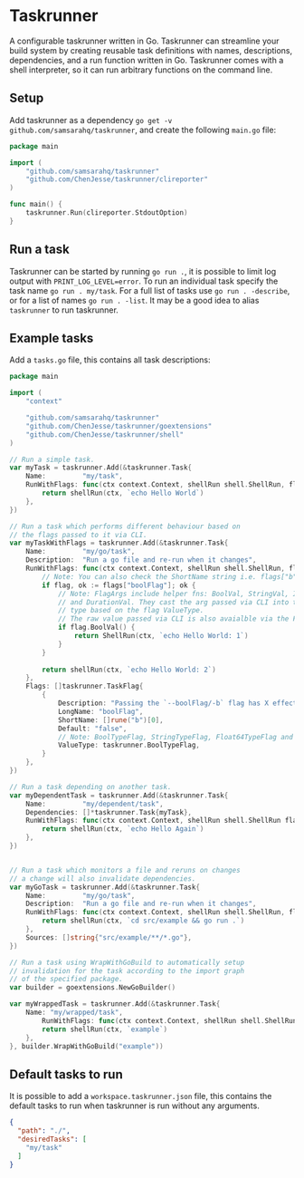 # Taskrunner
A configurable taskrunner written in Go. Taskrunner can streamline your build system by creating reusable task definitions with names, descriptions, dependencies, and a run function written in Go. Taskrunner comes with a shell interpreter, so it can run arbitrary functions on the command line.

## Setup
Add taskrunner as a dependency `go get -v github.com/samsarahq/taskrunner`, and create the following `main.go` file:
```go
package main

import (
	"github.com/samsarahq/taskrunner"
	"github.com/ChenJesse/taskrunner/clireporter"
)

func main() {
	taskrunner.Run(clireporter.StdoutOption)
}
```

## Run a task
Taskrunner can be started by running `go run .`, it is possible to limit log output with `PRINT_LOG_LEVEL=error`. To run an individual task specify the task name `go run . my/task`. For a full list of tasks use `go run . -describe`, or for a list of names `go run . -list`. It may be a good idea to alias `taskrunner` to run taskrunner.

## Example tasks
Add a `tasks.go` file, this contains all task descriptions:
```go
package main

import (
	"context"

	"github.com/samsarahq/taskrunner"
	"github.com/ChenJesse/taskrunner/goextensions"
	"github.com/ChenJesse/taskrunner/shell"
)

// Run a simple task.
var myTask = taskrunner.Add(&taskrunner.Task{
	Name:         "my/task",
	RunWithFlags: func(ctx context.Context, shellRun shell.ShellRun, flags map[string]taskrunner.FlagArg) error {
		return shellRun(ctx, `echo Hello World`)
	},
})

// Run a task which performs different behaviour based on
// the flags passed to it via CLI.
var myTaskWithFlags = taskrunner.Add(&taskrunner.Task{
	Name:         "my/go/task",
	Description:  "Run a go file and re-run when it changes",
	RunWithFlags: func(ctx context.Context, shellRun shell.ShellRun, flags map[string]taskrunner.FlagArg) error {
		// Note: You can also check the ShortName string i.e. flags["b"].
		if flag, ok := flags["boolFlag"]; ok {
			// Note: FlagArgs include helper fns: BoolVal, StringVal, IntVal, Float64Val
			// and DurationVal. They cast the arg passed via CLI into the appropriate
			// type based on the flag ValueType.
			// The raw value passed via CLI is also avaialble via the FlagArg helper fn Value. 
			if flag.BoolVal() {
				return ShellRun(ctx, `echo Hello World: 1`)
			}
		}
			
		return shellRun(ctx, `echo Hello World: 2`)
	},
	Flags: []taskrunner.TaskFlag{
		{
			Description: "Passing the `--boolFlag/-b` flag has X effect on the task.",
			LongName: "boolFlag",
			ShortName: []rune("b")[0],
			Default: "false",
			// Note: BoolTypeFlag, StringTypeFlag, Float64TypeFlag and DurationFlag.
			ValueType: taskrunner.BoolTypeFlag,
		}
	},
})

// Run a task depending on another task.
var myDependentTask = taskrunner.Add(&taskrunner.Task{
	Name:         "my/dependent/task",
	Dependencies: []*taskrunner.Task{myTask},
	RunWithFlags: func(ctx context.Context, shellRun shell.ShellRun flags map[string]taskrunner.FlagArg) error {
		return shellRun(ctx, `echo Hello Again`)
	},
})


// Run a task which monitors a file and reruns on changes
// a change will also invalidate dependencies.
var myGoTask = taskrunner.Add(&taskrunner.Task{
	Name:         "my/go/task",
	Description:  "Run a go file and re-run when it changes",
	RunWithFlags: func(ctx context.Context, shellRun shell.ShellRun, flags map[string]taskrunner.FlagArg) error {
		return shellRun(ctx, `cd src/example && go run .`)
	},
	Sources: []string{"src/example/**/*.go"},
})

// Run a task using WrapWithGoBuild to automatically setup
// invalidation for the task according to the import graph
// of the specified package.
var builder = goextensions.NewGoBuilder()

var myWrappedTask = taskrunner.Add(&taskrunner.Task{
	Name: "my/wrapped/task",
        RunWithFlags: func(ctx context.Context, shellRun shell.ShellRun, flags map[string]taskrunner.FlagArg) error {
		return shellRun(ctx, `example`)
	},
}, builder.WrapWithGoBuild("example"))
```

## Default tasks to run
It is possible to add a `workspace.taskrunner.json` file, this contains the default tasks to run when taskrunner is run without any arguments.
```json
{
  "path": "./",
  "desiredTasks": [
    "my/task"
  ]
}
```
